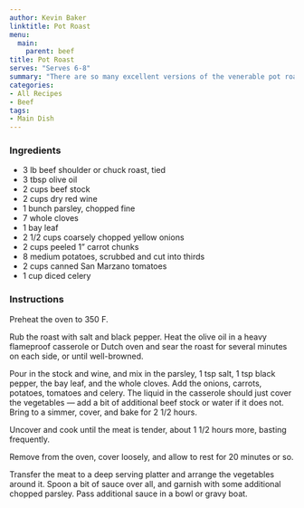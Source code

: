 ```yaml
---
author: Kevin Baker
linktitle: Pot Roast
menu:
  main:
    parent: beef
title: Pot Roast
serves: "Serves 6-8"
summary: "There are so many excellent versions of the venerable pot roast. This recipe is one of them."
categories:
- All Recipes
- Beef
tags:
- Main Dish
---
```

### Ingredients

<div class="ingredient-list">

* 3 lb beef shoulder or chuck roast, tied  
* 3 tbsp olive oil  
* 2 cups beef stock  
* 2 cups dry red wine  
* 1 bunch parsley, chopped fine  
* 7 whole cloves  
* 1 bay leaf  
* 2 1/2 cups coarsely chopped yellow onions  
* 2 cups  peeled 1” carrot chunks  
* 8 medium potatoes, scrubbed and cut into thirds  
* 2 cups canned San Marzano tomatoes   
* 1 cup diced celery   

</div>

### Instructions
Preheat the oven to 350 F.

Rub the roast with salt and black pepper.  Heat the olive oil in a heavy flameproof casserole or Dutch oven and sear the roast for several minutes on each side, or until well-browned.

Pour in the stock and wine, and mix in the parsley, 1 tsp salt, 1 tsp black pepper, the bay leaf, and the whole cloves.  Add the onions, carrots, potatoes, tomatoes and celery. The liquid in the casserole should just cover the vegetables — add a bit of additional beef stock or water if it does not. Bring to a simmer, cover, and bake for 2 1/2 hours.

Uncover and cook until the meat is tender, about 1 1/2 hours more, basting frequently.

Remove from the oven, cover loosely, and allow to rest for 20 minutes or so.

Transfer the meat to a deep serving platter and arrange the vegetables around it. Spoon a bit of sauce over all, and garnish with some additional chopped parsley. Pass additional sauce in a bowl or gravy boat.